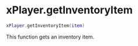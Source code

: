# xPlayer.getInventoryItem

```lua
xPlayer.getInventoryItem(item)
```

This function gets an inventory item.
